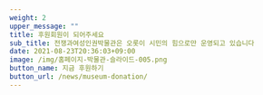 ```yaml
---
weight: 2
upper_message: ""
title: 후원회원이 되어주세요
sub_title: 전쟁과여성인권박물관은 오롯이 시민의 힘으로만 운영되고 있습니다
date: 2021-08-23T20:36:03+09:00
image: /img/홈페이지-박물관-슬라이드-005.png
button_name: 지금 후원하기
button_url: /news/museum-donation/
---
```

